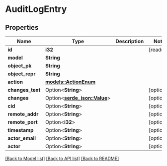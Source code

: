 # AuditLogEntry

## Properties

Name | Type | Description | Notes
------------ | ------------- | ------------- | -------------
**id** | **i32** |  | [readonly]
**model** | **String** |  | 
**object_pk** | **String** |  | 
**object_repr** | **String** |  | 
**action** | [**models::ActionEnum**](ActionEnum.md) |  | 
**changes_text** | Option<**String**> |  | [optional]
**changes** | Option<[**serde_json::Value**](.md)> |  | [optional]
**cid** | Option<**String**> |  | [optional]
**remote_addr** | Option<**String**> |  | [optional]
**remote_port** | Option<**i32**> |  | [optional]
**timestamp** | Option<**String**> |  | [optional]
**actor_email** | Option<**String**> |  | [optional]
**actor** | Option<**String**> |  | [optional]

[[Back to Model list]](../README.md#documentation-for-models) [[Back to API list]](../README.md#documentation-for-api-endpoints) [[Back to README]](../README.md)



